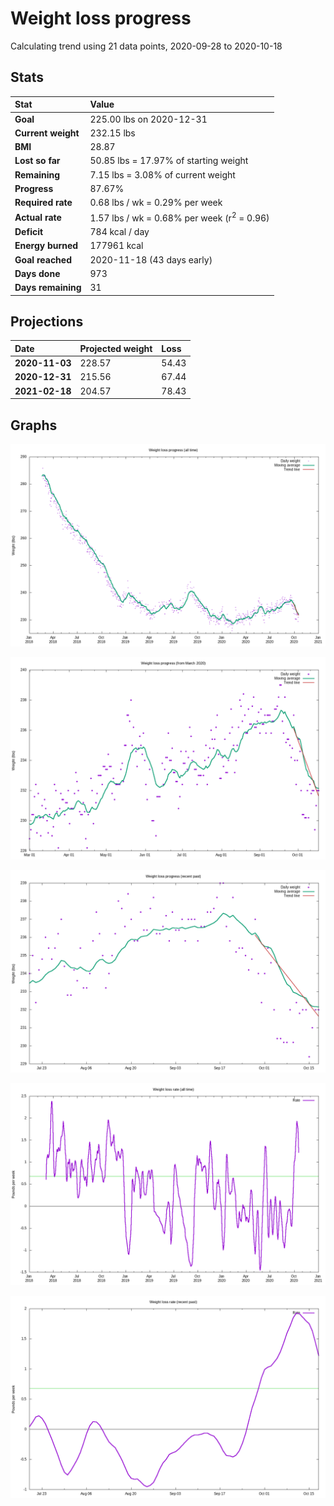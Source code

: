 # Weight loss progress

Calculating trend using 21 data points, 2020-09-28 to 2020-10-18

## Stats

Stat|Value
:-|:-
**Goal**|225.00 lbs on 2020-12-31
**Current weight**|232.15 lbs
**BMI**|28.87
**Lost so far**|50.85 lbs = 17.97% of starting weight
**Remaining**|7.15 lbs =  3.08% of current  weight
**Progress**|87.67%
**Required rate**|0.68 lbs / wk = 0.29% per week
**Actual rate**|1.57 lbs / wk = 0.68% per week  (r<sup>2</sup> = 0.96)
**Deficit**|784 kcal / day
**Energy burned**|177961 kcal
**Goal reached**|2020-11-18 (43 days early)
**Days done**|973
**Days remaining**|31

## Projections

Date|Projected weight|Loss
:-|:-|:-
**2020-11-03**|228.57|54.43
**2020-12-31**|215.56|67.44
**2021-02-18**|204.57|78.43

## Graphs

![](weight-graph-alltime.png)

![](weight-graph-covid.png)

![](weight-graph-recent.png)

![](rate-graph-alltime.png)

![](rate-graph-recent.png)
